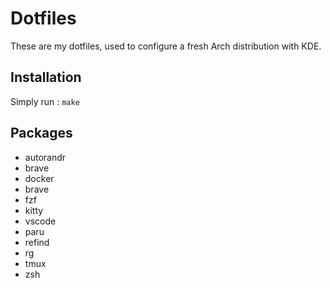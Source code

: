 # Dotfiles

These are my dotfiles, used to configure a fresh Arch distribution with KDE.

## Installation
Simply run : `make`

## Packages
* autorandr
* brave
* docker
* brave
* fzf
* kitty
* vscode
* paru
* refind
* rg
* tmux
* zsh
